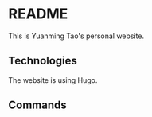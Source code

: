 # README 

This is Yuanming Tao's personal website. 

## Technologies 
The website is using Hugo. 

## Commands 